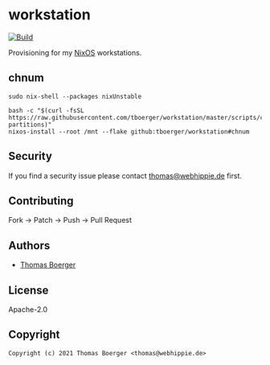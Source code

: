 # workstation

[![Build](https://github.com/tboerger/workstation/actions/workflows/build.yml/badge.svg)](https://github.com/tboerger/workstation/actions/workflows/build.yml)

Provisioning for my [NixOS](https://nixos.org/) workstations.

## chnum

```console
sudo nix-shell --packages nixUnstable

bash -c "$(curl -fsSL https://raw.githubusercontent.com/tboerger/workstation/master/scripts/chnum-partitions)"
nixos-install --root /mnt --flake github:tboerger/workstation#chnum
```

## Security

If you find a security issue please contact thomas@webhippie.de first.

## Contributing

Fork -> Patch -> Push -> Pull Request

## Authors

-   [Thomas Boerger](https://github.com/tboerger)

## License

Apache-2.0

## Copyright

```console
Copyright (c) 2021 Thomas Boerger <thomas@webhippie.de>
```
